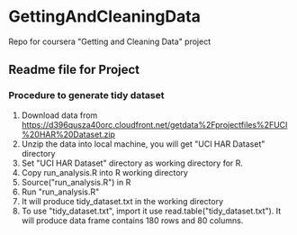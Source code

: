 GettingAndCleaningData
======================

Repo for coursera "Getting and Cleaning Data" project

## Readme file for Project
### Procedure to generate tidy dataset

 1. Download data from https://d396qusza40orc.cloudfront.net/getdata%2Fprojectfiles%2FUCI%20HAR%20Dataset.zip
 2. Unzip the data into local machine, you will get "UCI HAR Dataset" directory
 3. Set "UCI HAR Dataset" directory as working directory for R.
 4. Copy run_analysis.R into R working directory
 5. Source("run_analysis.R") in R
 6. Run "run_analysis.R"
 7. It will produce tidy_dataset.txt in the working directory
 8. To use "tidy_dataset.txt", import it use read.table("tidy_dataset.txt"). It will produce data frame contains 180 rows and 80 columns.
